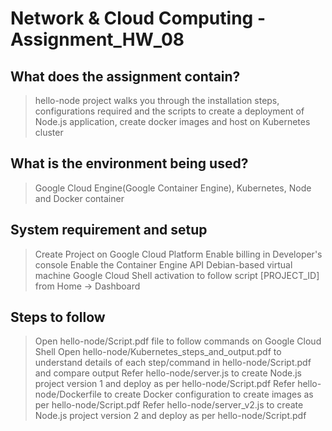 # Network & Cloud Computing - Assignment_HW_08

## What does the assignment contain?
> hello-node project walks you through the installation steps, configurations required and the scripts to create a deployment of Node.js application, create docker images and host on Kubernetes cluster

## What is the environment being used?
> Google Cloud Engine(Google Container Engine), Kubernetes, Node and Docker container

## System requirement and setup
> Create Project on Google Cloud Platform
> Enable billing in Developer's console
> Enable the Container Engine API
> Debian-based virtual machine
> Google Cloud Shell activation to follow script
> [PROJECT_ID] from Home -> Dashboard

## Steps to follow
> Open hello-node/Script.pdf file to follow commands on Google Cloud Shell
> Open hello-node/Kubernetes_steps_and_output.pdf to understand details of each step/command in hello-node/Script.pdf and compare output
> Refer hello-node/server.js to create Node.js project version 1 and deploy as per hello-node/Script.pdf
> Refer hello-node/Dockerfile to create Docker configuration to create images as per hello-node/Script.pdf
> Refer hello-node/server_v2.js to create Node.js project version 2 and deploy as per hello-node/Script.pdf

